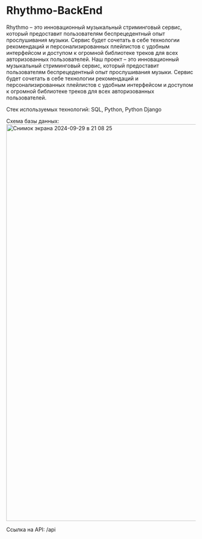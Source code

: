 # Rhythmo-BackEnd
Rhythmo – это инновационный музыкальный стриминговый сервис, который предоставит пользователям беспрецедентный опыт прослушивания музыки. Сервис будет сочетать в себе технологии рекомендаций и персонализированных плейлистов с удобным интерфейсом и доступом к огромной библиотеке треков для всех авторизованных пользователей. Наш проект – это инновационный музыкальный стриминговый сервис, который предоставит пользователям беспрецедентный опыт прослушивания музыки. Сервис будет сочетать в себе технологии рекомендаций и персонализированных плейлистов с удобным интерфейсом и доступом к огромной библиотеке треков для всех авторизованных пользователей. 

Стек используемых технологий: SQL, Python, Python Django

Схема базы данных: <img width="1053" alt="Снимок экрана 2024-09-29 в 21 08 25" src="https://github.com/user-attachments/assets/9add7e11-4764-470b-bd85-dff755f07d34">

Ссылка на API: /api
